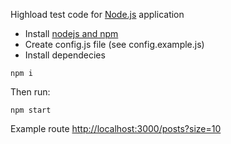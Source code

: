 Highload test code for [Node.js](http://nodejs.org) application

- Install [nodejs and npm](https://nodejs.org/en/download/package-manager/)
- Create config.js file (see config.example.js)
- Install dependecies

`npm i`

Then run:

`npm start`

Example route [http://localhost:3000/posts?size=10](http://localhost:3000/posts?size=10)
